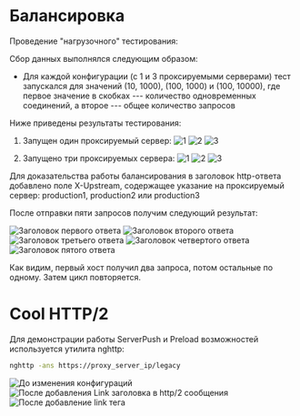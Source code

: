 # Балансировка

Проведение "нагрузочного" тестирования:

Сбор данных выполнялся следующим образом:
- Для каждой конфигурации (с 1 и 3 проксируемыми серверами)
 тест запускался для значений (10, 1000), (100, 1000) и (100, 10000),
 где первое значение в скобках --- количество одновременных соединений, 
 а второе --- общее количество запросов

Ниже приведены результаты тестирования:

1) Запущен один проксируемый сервер:
![1](img/c10_n1000.PNG)
![2](img/c100_n1000.PNG)
![3](img/c100_n10000.PNG)

2) Запущено три проксируемых сервера:
![1](img/c10_n1000s.PNG)
![2](img/c100_n1000s.PNG)
![3](img/c100_n10000s.PNG)

Для доказательства работы балансирования в заголовок http-ответа добавлено поле
X-Upstream, содержащее указание на проксируемый сервер:
production1, production2 или production3

После отправки пяти запросов получим следующий результат:

![Заголовок первого ответа](img/response_001.PNG)
![Заголовок второго ответа](img/response_002.PNG)
![Заголовок третьего ответа](img/response_003.PNG)
![Заголовок четвертого ответа](img/response_004.PNG)
![Заголовок пятого ответа](img/response_005.PNG)

Как видим, первый хост получил два запроса, потом остальные по одному.
Затем цикл повторяется.

# Cool HTTP/2

Для демонстрации работы ServerPush и Preload возможностей используется утилита nghttp:

```sh
nghttp -ans https://proxy_server_ip/legacy
```

![До изменения конфигураций](img/before_anything.jpg)
![После добавления Link заголовка в http/2 сообщения](img/after_link.jpg)
![После добавление link тега](img/after_preload.jpg)
